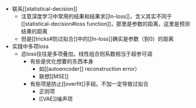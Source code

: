 - 联系[[statistical-decision]]
  - 注意深度学习中常用的结果和结果求[[ln-loss]]，含义其实不同于[[statistical-decision#loss function]]，那里是参数的距离，这里是预测结果的距离
  - 但是[[tricks#防过拟合]]中的[[ln-loss]]确实是参数（到0）的距离
- 实践中多项loss
  - 总loss往往是多项叠加，线性组合则系数相当于超参可调
    - 有些是优化想要的东西本身
      - 如[[autoencoder]] reconstruction error）
      - 联想[[MSE]]
    - 有些项是防止[[overfit]]手段。不加一定导致过拟合
      - 正则项
      - [[VAE]]噪声项